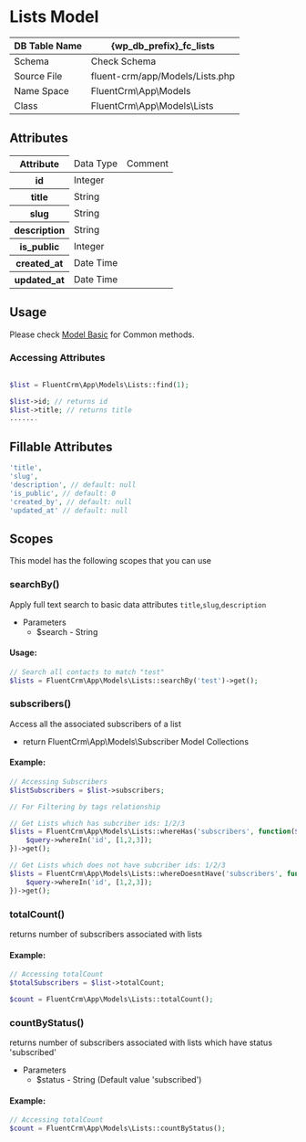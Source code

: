 # Lists Model
| DB Table Name | {wp_db_prefix}_fc_lists                                            |
|---------------|--------------------------------------------------------------------|
| Schema        | <a :href="$withBase('/database/#fc-lists-table')">Check Schema</a> |
| Source File   | fluent-crm/app/Models/Lists.php                                    |
| Name Space    | FluentCrm\App\Models                                               |
| Class         | FluentCrm\App\Models\Lists                                         |

## Attributes
<table>
    <thead>
        <tr>
           <th>Attribute</th>
           <td>Data Type</td>
           <td>Comment</td>
      </tr>
    </thead>
    <tbody>
        <tr>
            <th>id</th>
            <td>Integer</td>
            <td></td>
        </tr>
        <tr>
            <th>title</th>
            <td>String</td>
            <td></td>
        </tr>
        <tr>
            <th>slug</th>
            <td>String</td>
            <td></td>
        </tr>
        <tr>
            <th>description</th>
            <td>String</td>
            <td></td>
        </tr>
        <tr>
            <th>is_public</th>
            <td>Integer</td>
            <td></td>
        </tr>
         <tr>
            <th>created_at</th>
            <td>Date Time</td>
            <td></td>
        </tr>
        <tr>
            <th>updated_at</th>
            <td>Date Time</td>
            <td></td>
        </tr>
    </tbody>
</table>

## Usage

Please check <a href="/database/models/">Model Basic</a> for Common methods.

### Accessing Attributes

```php 

$list = FluentCrm\App\Models\Lists::find(1);

$list->id; // returns id
$list->title; // returns title
.......
```

## Fillable Attributes

```php
'title',
'slug',
'description', // default: null
'is_public', // default: 0
'created_by', // default: null
'updated_at' // default: null

```
## Scopes

This model has the following scopes that you can use

### searchBy()

Apply full text search to basic data attributes
`title`,`slug`,`description`

- Parameters
    - $search - String
#### Usage:

```php 
// Search all contacts to match "test"
$lists = FluentCrm\App\Models\Lists::searchBy('test')->get();
```
### subscribers()

Access all the associated subscribers of a list

- return FluentCrm\App\Models\Subscriber Model Collections

#### Example:
```php 
// Accessing Subscribers
$listSubscribers = $list->subscribers;

// For Filtering by tags relationship

// Get Lists which has subcriber ids: 1/2/3
$lists = FluentCrm\App\Models\Lists::whereHas('subscribers', function($query) {
    $query->whereIn('id', [1,2,3]);
})->get();

// Get Lists which does not have subcriber ids: 1/2/3
$lists = FluentCrm\App\Models\Lists::whereDoesntHave('subscribers', function($query) {
    $query->whereIn('id', [1,2,3]);
})->get();
```

### totalCount()

returns number of subscribers associated with lists

#### Example:
```php 
// Accessing totalCount
$totalSubscribers = $list->totalCount;

$count = FluentCrm\App\Models\Lists::totalCount();
```

### countByStatus()

returns number of subscribers associated with lists which have status 'subscribed'

- Parameters
  - $status - String (Default value 'subscribed') 

#### Example:
```php 
// Accessing totalCount
$count = FluentCrm\App\Models\Lists::countByStatus();
```